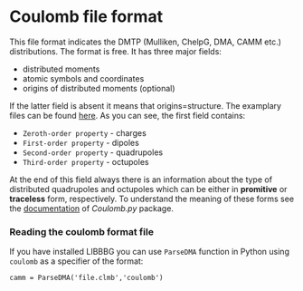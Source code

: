 Coulomb file format
===================

This file format indicates the DMTP (Mulliken, ChelpG, DMA, CAMM etc.)
distributions. The format is free. It has three major fields:
  * distributed moments
  * atomic symbols and coordinates
  * origins of distributed moments (optional)

If the latter field is absent it means that origins=structure. 
The examplary files can be found [here](https://github.com/globulion/clmb/tree/master/doc/examples). 
As you can see, the first field contains:
  * `Zeroth-order property` - charges
  * `First-order property`  - dipoles
  * `Second-order property` - quadrupoles
  * `Third-order property`  - octupoles

At the end of this field always there is an information
about the type of distributed quadrupoles and octupoles
which can be either in **promitive** or
**traceless** form, respectively. To understand the meaning of these
forms see the [documentation](https://github.com/globulion/clmb/blob/master/doc/coulomb.pdf)
of *Coulomb.py* package.

### Reading the coulomb format file

If you have installed LIBBBG you can use `ParseDMA` function in Python
using `coulomb` as a specifier of the format:
```
camm = ParseDMA('file.clmb','coulomb')
```
